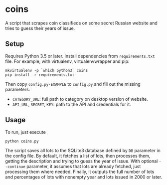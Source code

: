 coins
=====
A script that scrapes coin classifieds on some secret Russian website and tries to guess their years of issue.

Setup
-----
Requires Python 3.5 or later. Install dependencies from `requirements.txt` file. For example, with virtualenv, virtualenvwrapper and pip:

```
mkvirtualenv -p `which python3` coins
pip install -r requirements.txt
```

Then copy `config.py-EXAMPLE` to `config.py` and fill out the missing parameters:
* `CATEGORY_URL`: full path to category on desktop version of website.
* `API_URL`, `SECRET`, `KEY`: path to the API and credentials for it.

Usage
-----
To run, just execute
```
python coins.py
```
The script saves all lots to the SQLite3 database defined by `DB` parameter in the config file. By default, it fetches a list of lots, then processes them, getting the description and trying to guess the year of issue. With optional `--continue` parameter, it assumes that lots are already fetched, just processing them where needed. Finally, it outputs the full number of lots and percentages of lots with nonempty year and lots issued in 2000 or later.
